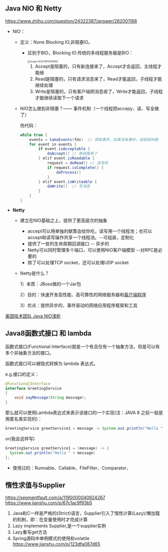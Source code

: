 ## Java NIO 和 Netty

<https://www.zhihu.com/question/24322387/answer/282001188>

+ NIO：

  + 定义：None Blocking IO,非阻塞IO。

    + 区别于BIO，Blocking IO.传统的多线程服务器是BIO：

      <img src="https://raw.githubusercontent.com/user/repo/main/Typora-Notes-images/image-20221118112610659.png" alt="image-20221118112610659" style="zoom:50%;" />

      1. Accept是阻塞的，只有新连接来了，Accept才会返回，主线程才能继
      2. Read是阻塞的，只有请求消息来了，Read才能返回，子线程才能继续处理
      3. Write是阻塞的，只有客户端把消息收了，Write才能返回，子线程才能继续读取下一个请求

  + NIO怎么做到非阻塞？—— 事件机制（一个线程把accepy、读、写全做了）

    伪代码：

    ```java
    while true {
        events = takeEvents(fds)  // 获取事件，如果没有事件，线程就休眠
        for event in events {
            if event.isAcceptable {
                doAccept() // 新链接来了
            } elif event.isReadable {
                request = doRead() // 读消息
                if request.isComplete() {
                    doProcess()
                }
            } elif event.isWriteable {
                doWrite()  // 写消息
            }
        }
    }
    ```

+ **Netty**

  + 建立在NIO基础之上，提供了更高层次的抽象

    + accept可以用单独的献策会给你吃，读写用一个线程池；也可以accept和读写操作共享一个线程池。--可组装，定制化
    + 提供了一些列生命周期回调接口 -- 异步的
    + Netty可以同时管理多个端口，可以使用NIO客户端模型 --对RPC是必要的
    + 除了可以处理TCP socket，还可以处理UDP socket

  + Netty是什么？

    1）本质：JBoss做的一个Jar包

    2）目的：快速开发高性能、高可靠性的网络服务器和[客户端程序](https://www.zhihu.com/search?q=客户端程序&search_source=Entity&hybrid_search_source=Entity&hybrid_search_extra={"sourceType"%3A"answer"%2C"sourceId"%3A78947405})

    3）优点：提供异步的、事件驱动的网络应用程序框架和工具

[美团技术团队 Java NIO浅析](https://tech.meituan.com/2016/11/04/nio.html)



## Java8函数式接口 和 lambda

函数式接口(Functional Interface)就是一个有且仅有一个抽象方法，但是可以有多个非抽象方法的接口。

函数式接口可以被隐式转换为 lambda 表达式。

e.g.接口的定义：

```java
@FunctionalInterface
interface GreetingService 
{
    void sayMessage(String message);
}
```

那么就可以使用Lambda表达式来表示该接口的一个实现(注：JAVA 8 之前一般是用匿名类实现的)：

```java
GreetingService greetService1 = message -> System.out.println("Hello " + message);
```

or(我会这样写)

```java
GreetingService greetService1 = (message) -> {
  System.out.println("Hello " + message)
};
```









+ 使用过的：Runnable、Callable、FileFilter、Comparator、



## 惰性求值与Supplier

https://segmentfault.com/a/1190000040924267
https://www.jianshu.com/p/67c1ac9f93b5

1. Java和C一样是严格的(Strict)语言，Supplier引入了惰性计算(Lazy)/懒加载的机制，即：在变量使用时才完成计算
2. Lazy implements Supplier,是一个supplier实例
3. Lazy重写get方法
4. Spring源码中单例模式的使用和volatile  https://www.jianshu.com/p/123dfa087d65

